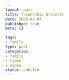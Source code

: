 ```yaml
--- 
layout: post
title: friendship bracelet
date: 2009-08-07
published: true
meta: {}

tags: 
- family
type: post
categories: 
- family
- libby
- video
status: publish
---
```

<br /><br />
